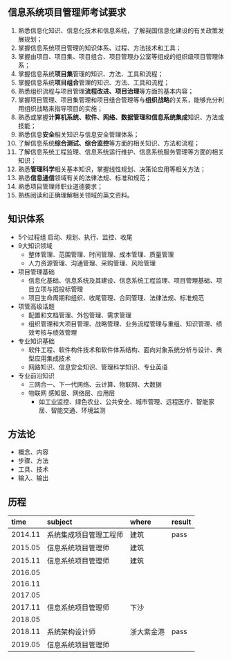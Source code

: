 
## 信息系统项目管理师考试要求
1. 熟悉信息化知识、信息化技术和信息系统，了解我国信息化建设的有关政策发展规划；
2. 掌握信息系统项目管理的知识体系、过程、方法技术和工具；
3. 掌握由项目、项目集、项目组合、项目管理办公室等组成的组织级项目管理体系；
4. 掌握信息系统**项目集**管理的知识、方法、工具和流程；
5. 掌握信息系统**项目组合**管理的知识、方法、工具和流程；
6. 熟悉组织流程与项目管理**流程改进、项目治理**等方面的基本内容；
7. 掌握项目管理、项目集管理和项目组合管理等与**组织战略**的关系，能够充分利用组织战略来指导项目的实施；
8. 熟悉或掌握**计算机系统、软件、网络、数据管理和信息系统集成**知识、方法或技能；
9. 熟悉信息**安全**相关知识与信息安全管理体系；
10. 了解信息系统**综合测试、综合监控**等方面的相关知识、方法和流程；
11. 了解信息系统工程监理、信息系统运行维护、信息系统服务管理等方面的相关知识；
12. 熟悉**管理科学**相关基本知识，掌握线性规划、决策论应用等相关方法；
13. 熟悉**信息通信**领域有关的法律法规、标准和规范；
14. 熟悉项目管理师职业道德要求；
15. 熟练阅读和正确理解相关领域的英文资料。


## 知识体系
* 5个过程组 启动、规划、执行、监控、收尾
* 9大知识领域 
  * 整体管理、范围管理、时间管理、成本管理、质量管理
  * 人力资源管理、沟通管理、采购管理、风险管理
* 项目管理基础 
  * 信息化基础、信息系统及其建设、信息系统工程监理、项目管理基础、项目立项与招投标管理
  * 项目生命周期和组织、收尾管理、合同管理、法律法规、标准规范
* 项管高级话题 
  * 配置和文档管理、外包管理、需求管理
  * 组织管理和大项目管理、战略管理、业务流程管理与重组、知识管理、绩效考核与绩效管理
* 专业知识基础 
  * 软件工程、软件构件技术和软件体系结构、面向对象系统分析与设计、典型应用集成技术
  * 网路知识、信息安全知识、管理科学知识、专业英语
* 专业前沿知识
  * 三网合一、下一代网络、云计算、物联网、大数据
  * 物联网 感知层、网络层、应用层 
    * 如工业监控、绿色农业、公共安全、城市管理、远程医疗、智能家居、智能交通、环境监测
  
## 方法论
* 概念、内容
* 步骤、方法
* 工具、技术
* 输入、输出


## 历程
| time    | subject                | where      | result |
| :------ | :--------------------- | :--------- | :----- |
| 2014.11 | 系统集成项目管理工程师 | 建筑       | pass   |
| 2015.05 | 信息系统项目管理师     | 建筑       |        |
| 2015.11 | 信息系统项目管理师     | 建筑       |        |
| 2016.05 |                        |            |        |
| 2016.11 |                        |            |        |
| 2017.05 |                        |            |        |
| 2017.11 | 信息系统项目管理师     | 下沙       |        |
| 2018.05 |                        |            |        |
| 2018.11 | 系统架构设计师         | 浙大紫金港 | pass   |
| 2019.05 | 信息系统项目管理师     |            |        |

